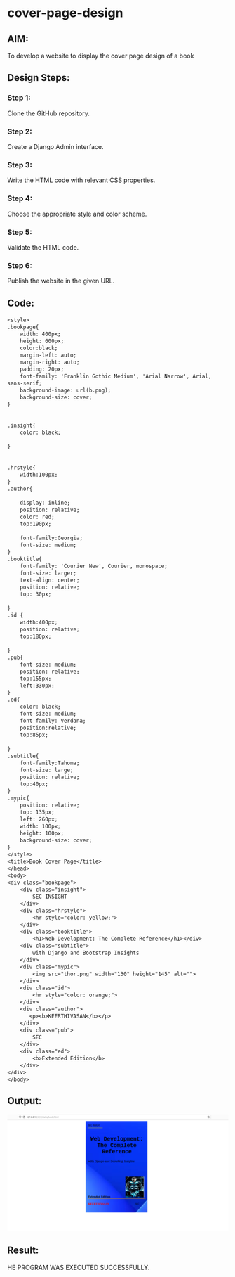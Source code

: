 # cover-page-design
## AIM:
To develop a website to display the cover page design of a book

## Design Steps:

### Step 1:

Clone the GitHub repository.
### Step 2:

Create a Django Admin interface.
### Step 3:

Write the HTML code with relevant CSS properties.
### Step 4:

Choose the appropriate style and color scheme.
### Step 5:

Validate the HTML code.
### Step 6:

Publish the website in the given URL.
## Code:
```
<style>
.bookpage{
    width: 400px;
    height: 600px;
    color:black;
    margin-left: auto;
    margin-right: auto;
    padding: 20px;
    font-family: 'Franklin Gothic Medium', 'Arial Narrow', Arial, sans-serif;
    background-image: url(b.png);
    background-size: cover;
}
    

.insight{
    color: black;

}


.hrstyle{
    width:100px;
}
.author{

    display: inline;
    position: relative;
    color: red;
    top:190px;
    
    font-family:Georgia;
    font-size: medium;
}
.booktitle{
    font-family: 'Courier New', Courier, monospace;
    font-size: larger;
    text-align: center;
    position: relative;
    top: 30px;

}
.id {
    width:400px;
    position: relative;
    top:180px;
    
}
.pub{
    font-size: medium;
    position: relative;
    top:155px;
    left:330px;
}
.ed{
    color: black;
    font-size: medium;
    font-family: Verdana;
    position:relative;
    top:85px;

}
.subtitle{
    font-family:Tahoma;
    font-size: large;
    position: relative;
    top:40px;
}
.mypic{
    position: relative;
    top: 135px;
    left: 260px;
    width: 100px;
    height: 100px;
    background-size: cover;
}
</style>
<title>Book Cover Page</title>
</head>
<body>
<div class="bookpage">
    <div class="insight">
        SEC INSIGHT
    </div>
    <div class="hrstyle">
        <hr style="color: yellow;">
    </div>
    <div class="booktitle">
        <h1>Web Development: The Complete Reference</h1></div>
    <div class="subtitle">
        with Django and Bootstrap Insights
    </div>
    <div class="mypic">
        <img src="thor.png" width="130" height="145" alt="">
    </div>
    <div class="id">
        <hr style="color: orange;">
    </div>
    <div class="author">
       <p><b>KEERTHIVASAN</b></p>
    </div>
    <div class="pub">
        SEC
    </div>
    <div class="ed">
        <b>Extended Edition</b>
    </div>
</div>
</body>
```
## Output:
![Alt text](<Screenshot from 2023-12-14 20-30-34.png>)

## Result:
HE PROGRAM WAS EXECUTED SUCCESSFULLY.

